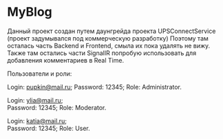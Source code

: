 # MyBlog
Данный проект создан путем даунгрейда проекта UPSConnectService (проект задумывался под коммерческую разработку)
Поэтому там осталась часть Backend и Frontend, смыла их пока удалять не вижу.
Также там остались части SignalIR попробую использовать для добавления комментариев в Real Time.

Пользователи и роли:

Login: pupkin@mail.ru;
Password: 12345;
Role: Administrator.

Login: ylia@mail.ru;	
Password: 12345;
Role: Moderator.

Login: katia@mail.ru;	
Password: 12345;
Role: User.

